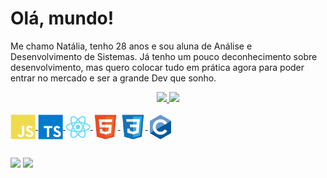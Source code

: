 # Olá, mundo!

Me chamo Natália, tenho 28 anos e sou aluna de Análise e Desenvolvimento de Sistemas.
Já tenho um pouco deconhecimento sobre desenvolvimento, mas quero colocar tudo em prática agora para poder entrar no mercado e ser a grande Dev que sonho.


<div align="center">
  <a href="https://github.com/nat-dias">
  <img height="180em" src="https://github-readme-stats.vercel.app/api?username=nat-dias&show_icons=true&theme=dark&include_all_commits=true&count_private=true"/>
  <img height="180em" src="https://github-readme-stats.vercel.app/api/top-langs/?username=nat-dias&layout=compact&langs_count=7&theme=dark"/>
</div>

<div style="display: inline_block"><br>
  <img align="center" alt="Nat-Js" height="40" width="40" src="https://raw.githubusercontent.com/devicons/devicon/master/icons/javascript/javascript-plain.svg">
  <img align="center" alt="Nat-Ts" height="40" width="40" src="https://raw.githubusercontent.com/devicons/devicon/master/icons/typescript/typescript-plain.svg">
  <img align="center" alt="Nat-React" height="40" width="40" src="https://raw.githubusercontent.com/devicons/devicon/master/icons/react/react-original.svg">
  <img align="center" alt="Nat-HTML" height="40" width="40" src="https://raw.githubusercontent.com/devicons/devicon/master/icons/html5/html5-original.svg">
  <img align="center" alt="Nat-CSS" height="40" width="40" src="https://raw.githubusercontent.com/devicons/devicon/master/icons/css3/css3-original.svg">
  <img align="center" alt="Nat-C" height="40" width="40" src="https://raw.githubusercontent.com/devicons/devicon/master/icons/c/c-original.svg">
</div>

##

<div> 
  <a href="https://instagram.com/natt.queiroz" target="_blank"><img src="https://img.shields.io/badge/-Instagram-%23E4405F?style=for-the-badge&logo=instagram&logoColor=white" target="_blank"></a> 	
  <a href = "mailto:nattaliadiasqueiroz@gmail.com"><img src="https://img.shields.io/badge/Gmail-D14836?style=for-the-badge&logo=gmail&logoColor=white" target="_blank"></a>  
  <a href="https://www.linkedin.com/in/nat-dias" target="_blank"><img src="https://img.shields.io/badge/-LinkedIn-%230077B5?style=for-the-